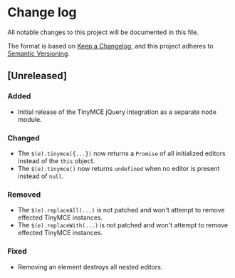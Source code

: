 # Change log
All notable changes to this project will be documented in this file.

The format is based on [Keep a Changelog](https://keepachangelog.com/en/1.0.0/),
and this project adheres to [Semantic Versioning](https://semver.org/spec/v2.0.0.html).

## [Unreleased]
### Added
- Initial release of the TinyMCE jQuery integration as a separate node module.

### Changed
- The `$(e).tinymce({...})` now returns a `Promise` of all initialized editors instead of the `this` object.
- The `$(e).tinymce()` now returns `undefined` when no editor is present instead of `null`.

### Removed
- The `$(e).replaceAll(...)` is not patched and won't attempt to remove effected TinyMCE instances.
- The `$(e).replaceWith(...)` is not patched and won't attempt to remove effected TinyMCE instances.

### Fixed
- Removing an element destroys all nested editors.